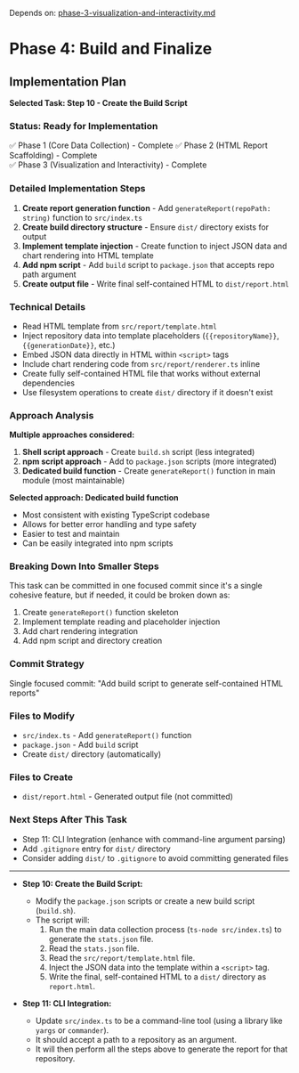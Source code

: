 Depends on: [phase-3-visualization-and-interactivity.md](phase-3-visualization-and-interactivity.md)

# Phase 4: Build and Finalize

## Implementation Plan

**Selected Task: Step 10 - Create the Build Script**

### Status: Ready for Implementation
✅ Phase 1 (Core Data Collection) - Complete
✅ Phase 2 (HTML Report Scaffolding) - Complete  
✅ Phase 3 (Visualization and Interactivity) - Complete

### Detailed Implementation Steps
1. **Create report generation function** - Add `generateReport(repoPath: string)` function to `src/index.ts`
2. **Create build directory structure** - Ensure `dist/` directory exists for output
3. **Implement template injection** - Create function to inject JSON data and chart rendering into HTML template
4. **Add npm script** - Add `build` script to `package.json` that accepts repo path argument
5. **Create output file** - Write final self-contained HTML to `dist/report.html`

### Technical Details
- Read HTML template from `src/report/template.html`
- Inject repository data into template placeholders (`{{repositoryName}}`, `{{generationDate}}`, etc.)
- Embed JSON data directly in HTML within `<script>` tags
- Include chart rendering code from `src/report/renderer.ts` inline
- Create fully self-contained HTML file that works without external dependencies
- Use filesystem operations to create `dist/` directory if it doesn't exist

### Approach Analysis
**Multiple approaches considered:**
1. **Shell script approach** - Create `build.sh` script (less integrated)
2. **npm script approach** - Add to `package.json` scripts (more integrated)
3. **Dedicated build function** - Create `generateReport()` function in main module (most maintainable)

**Selected approach: Dedicated build function**
- Most consistent with existing TypeScript codebase
- Allows for better error handling and type safety
- Easier to test and maintain
- Can be easily integrated into npm scripts

### Breaking Down Into Smaller Steps
This task can be committed in one focused commit since it's a single cohesive feature, but if needed, it could be broken down as:
1. Create `generateReport()` function skeleton
2. Implement template reading and placeholder injection
3. Add chart rendering integration
4. Add npm script and directory creation

### Commit Strategy
Single focused commit: "Add build script to generate self-contained HTML reports"

### Files to Modify
- `src/index.ts` - Add `generateReport()` function
- `package.json` - Add `build` script
- Create `dist/` directory (automatically)

### Files to Create
- `dist/report.html` - Generated output file (not committed)

### Next Steps After This Task
- Step 11: CLI Integration (enhance with command-line argument parsing)
- Add `.gitignore` entry for `dist/` directory
- Consider adding `dist/` to `.gitignore` to avoid committing generated files

---

*   **Step 10: Create the Build Script:**
    *   Modify the `package.json` scripts or create a new build script (`build.sh`).
    *   The script will:
        1.  Run the main data collection process (`ts-node src/index.ts`) to generate the `stats.json` file.
        2.  Read the `stats.json` file.
        3.  Read the `src/report/template.html` file.
        4.  Inject the JSON data into the template within a `<script>` tag.
        5.  Write the final, self-contained HTML to a `dist/` directory as `report.html`.

*   **Step 11: CLI Integration:**
    *   Update `src/index.ts` to be a command-line tool (using a library like `yargs` or `commander`).
    *   It should accept a path to a repository as an argument.
    *   It will then perform all the steps above to generate the report for that repository.